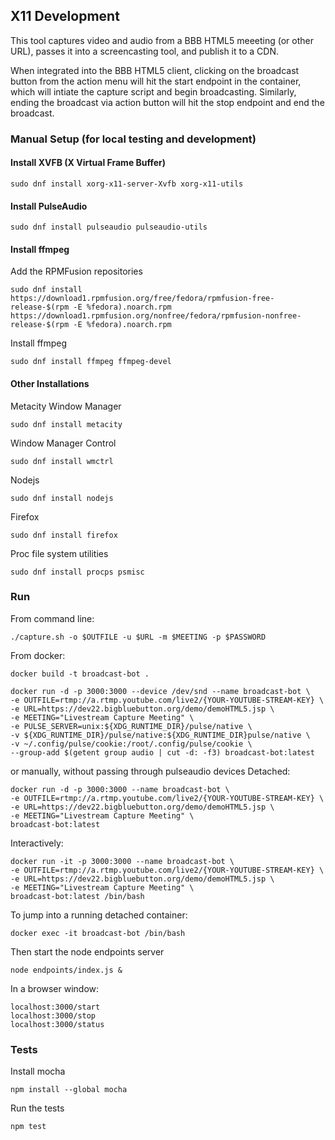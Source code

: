 ## X11 Development

This tool captures video and audio from a BBB HTML5 meeeting (or other URL), passes it into a screencasting tool, and publish it to a CDN.

When integrated into the BBB HTML5 client, clicking on the broadcast button from the action menu will hit the start endpoint in the container, which will intiate the capture script and begin broadcasting. Similarly, ending the broadcast via action button will hit the stop endpoint and end the broadcast.


### Manual Setup (for local testing and development)

#### Install XVFB (X Virtual Frame Buffer)
```
sudo dnf install xorg-x11-server-Xvfb xorg-x11-utils
```

#### Install PulseAudio
```
sudo dnf install pulseaudio pulseaudio-utils
```

#### Install ffmpeg
Add the RPMFusion repositories
```
sudo dnf install https://download1.rpmfusion.org/free/fedora/rpmfusion-free-release-$(rpm -E %fedora).noarch.rpm https://download1.rpmfusion.org/nonfree/fedora/rpmfusion-nonfree-release-$(rpm -E %fedora).noarch.rpm
```

Install ffmpeg
```
sudo dnf install ffmpeg ffmpeg-devel
```

#### Other Installations
Metacity Window Manager
```
sudo dnf install metacity
```

Window Manager Control
```
sudo dnf install wmctrl
```

Nodejs
```
sudo dnf install nodejs
```

Firefox
```
sudo dnf install firefox
```

Proc file system utilities
```
sudo dnf install procps psmisc
```

### Run
From command line:
```
./capture.sh -o $OUTFILE -u $URL -m $MEETING -p $PASSWORD
```
From docker:
```
docker build -t broadcast-bot .

docker run -d -p 3000:3000 --device /dev/snd --name broadcast-bot \
-e OUTFILE=rtmp://a.rtmp.youtube.com/live2/{YOUR-YOUTUBE-STREAM-KEY} \
-e URL=https://dev22.bigbluebutton.org/demo/demoHTML5.jsp \
-e MEETING="Livestream Capture Meeting" \
-e PULSE_SERVER=unix:${XDG_RUNTIME_DIR}/pulse/native \
-v ${XDG_RUNTIME_DIR}/pulse/native:${XDG_RUNTIME_DIR}pulse/native \
-v ~/.config/pulse/cookie:/root/.config/pulse/cookie \
--group-add $(getent group audio | cut -d: -f3) broadcast-bot:latest
```
or manually, without passing through pulseaudio devices
Detached:
```
docker run -d -p 3000:3000 --name broadcast-bot \
-e OUTFILE=rtmp://a.rtmp.youtube.com/live2/{YOUR-YOUTUBE-STREAM-KEY} \
-e URL=https://dev22.bigbluebutton.org/demo/demoHTML5.jsp \
-e MEETING="Livestream Capture Meeting" \
broadcast-bot:latest
```
Interactively:
```
docker run -it -p 3000:3000 --name broadcast-bot \
-e OUTFILE=rtmp://a.rtmp.youtube.com/live2/{YOUR-YOUTUBE-STREAM-KEY} \
-e URL=https://dev22.bigbluebutton.org/demo/demoHTML5.jsp \
-e MEETING="Livestream Capture Meeting" \
broadcast-bot:latest /bin/bash
```
To jump into a running detached container:
```
docker exec -it broadcast-bot /bin/bash
```

Then start the node endpoints server
```
node endpoints/index.js &
```

In a browser window:
```
localhost:3000/start
localhost:3000/stop
localhost:3000/status
```

### Tests
Install mocha
```
npm install --global mocha
```
Run the tests
```
npm test
```

